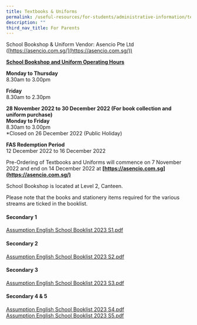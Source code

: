 ```yaml
---
title: Textbooks & Uniforms
permalink: /useful-resources/for-students/administrative-information/textbooks-n-uniforms/
description: ""
third_nav_title: For Parents
---
```

School Bookshop & Uniform Vendor: Asencio Pte Ltd ([https://asencio.com.sg/](https://asencio.com.sg/))

  
**[**School Bookshop and Uniform Operating Hours**](https://assumptionenglish-moe-edu-sg-admin.cwp.sg/useful-resources/for-parents/textbooks-n-uniform-sales)**

**Monday to Thursday** <br>
8.30am to 3.00pm

  

**Friday** <br>
8.30am to 2.30pm

  

**28 November 2022 to 30 December 2022 (For book collection and uniform purchase)** <br>
**Monday to Friday** <br>
8.30am to 3.00pm <br>
\*Closed on 26 December 2022 (Public Holiday)

  

**FAS Redemption Period** <br>
12 December 2022 to 16 December 2022

  

Pre-Ordering of Textbooks and Uniforms will commence on 7 November 2022 and end on 14 December 2022 at **[https://asencio.com.sg](https://asencio.com.sg/)**

  

School Bookshop is located at Level 2, Canteen.

  

Please note that the books and stationery items required for the various streams are ticked in the booklist.  

#### Secondary 1

[Assumption English School Booklist 2023 S1.pdf](https://assumptionenglish-moe-edu-sg-admin.cwp.sg/qql/slot/u753/Students/Textbooks%20for%202023/Assumption%20English%20School%20Booklist%202023%20S1.pdf)  

#### Secondary 2

[Assumption English School Booklist 2023 S2.pdf](https://assumptionenglish-moe-edu-sg-admin.cwp.sg/qql/slot/u753/Students/Textbooks%20for%202023/Assumption%20English%20School%20Booklist%202023%20S2.pdf)  

#### Secondary 3

[Assumption English School Booklist 2023 S3.pdf](https://assumptionenglish-moe-edu-sg-admin.cwp.sg/qql/slot/u753/Students/Textbooks%20for%202023/Assumption%20English%20School%20Booklist%202023%20S3.pdf)  

#### Secondary 4 & 5

[Assumption English School Booklist 2023 S4.pdf](https://assumptionenglish-moe-edu-sg-admin.cwp.sg/qql/slot/u753/Students/Textbooks%20for%202023/Assumption%20English%20School%20Booklist%202023%20S4.pdf)  
[Assumption English School Booklist 2023 S5.pdf](https://assumptionenglish-moe-edu-sg-admin.cwp.sg/qql/slot/u753/Students/Textbooks%20for%202023/Assumption%20English%20School%20Booklist%202023%20S5.pdf)